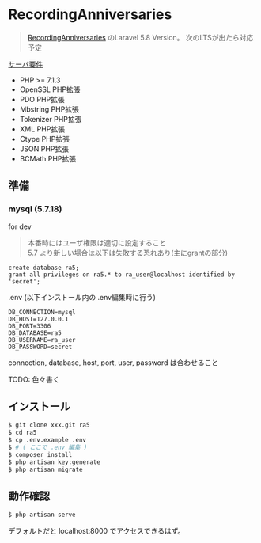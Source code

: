 # RecordingAnniversaries

> [RecordingAnniversaries](https://github.com/takemitsu/RecordingAnniversaries) のLaravel 5.8 Version。
> 次のLTSが出たら対応予定

[サーバ要件](https://readouble.com/laravel/5.8/ja/installation.html#server-requirements)

- PHP >= 7.1.3
- OpenSSL PHP拡張
- PDO PHP拡張
- Mbstring PHP拡張
- Tokenizer PHP拡張
- XML PHP拡張
- Ctype PHP拡張
- JSON PHP拡張
- BCMath PHP拡張

## 準備

### mysql (5.7.18)

for dev

> 本番時にはユーザ権限は適切に設定すること  
> 5.7 より新しい場合は以下は失敗する恐れあり(主にgrantの部分)

```mysql
create database ra5;
grant all privileges on ra5.* to ra_user@localhost identified by 'secret';
```

.env (以下インストール内の .env編集時に行う)

```dotenv
DB_CONNECTION=mysql
DB_HOST=127.0.0.1
DB_PORT=3306
DB_DATABASE=ra5
DB_USERNAME=ra_user
DB_PASSWORD=secret
```

connection, database, host, port, user, password は合わせること

TODO: 色々書く

## インストール

```bash
$ git clone xxx.git ra5
$ cd ra5
$ cp .env.example .env
$ # ( ここで .env 編集 )
$ composer install
$ php artisan key:generate
$ php artisan migrate
```

## 動作確認

```bash
$ php artisan serve
```

デフォルトだと localhost:8000 でアクセスできるはず。
